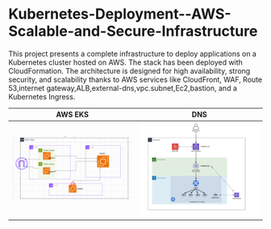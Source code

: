 # Kubernetes-Deployment--AWS-Scalable-and-Secure-Infrastructure

This project presents a complete infrastructure to deploy applications on a Kubernetes cluster hosted on AWS. The stack has been deployed with CloudFormation. The architecture is designed for high availability, strong security, and scalability thanks to AWS services like CloudFront, WAF, Route 53,internet gateway,ALB,external-dns,vpc.subnet,Ec2,bastion, and a Kubernetes Ingress.




| **AWS EKS**      | **DNS**     |
|------------------|-------------|
| ![](aws-eks.PNG) | ![](dns.PNG) |


